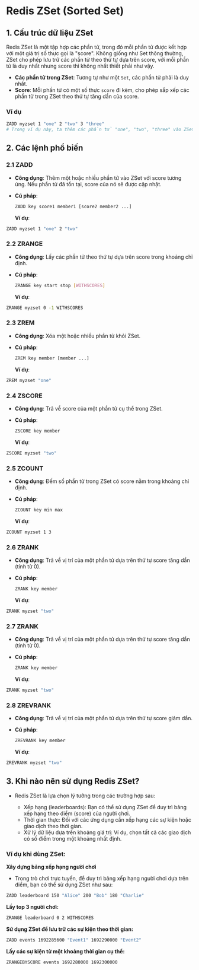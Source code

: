# Redis ZSet (Sorted Set)

## 1. Cấu trúc dữ liệu ZSet

Redis ZSet là một tập hợp các phần tử, trong đó mỗi phần tử được kết hợp với một giá trị số thực gọi là "score". Không giống như Set thông thường, ZSet cho phép lưu trữ các phần tử theo thứ tự dựa trên score, với mỗi phần tử là duy nhất nhưng score thì không nhất thiết phải như vậy.

- **Các phần tử trong ZSet**: Tương tự như một `Set`, các phần tử phải là duy nhất.
- **Score**: Mỗi phần tử có một số thực `score` đi kèm, cho phép sắp xếp các phần tử trong ZSet theo thứ tự tăng dần của score.

### Ví dụ

```bash
ZADD myzset 1 "one" 2 "two" 3 "three"
# Trong ví dụ này, ta thêm các phần tử "one", "two", "three" vào ZSet với score tương ứng là 1, 2, và 3.

```

## 2. Các lệnh phổ biến

### 2.1 ZADD

- **Công dụng**: Thêm một hoặc nhiều phần tử vào ZSet với score tương ứng. Nếu phần tử đã tồn tại, score của nó sẽ được cập nhật.

- **Cú pháp**:

  ```bash
  ZADD key score1 member1 [score2 member2 ...]

  ```

  **Ví dụ**:

```bash
ZADD myzset 1 "one" 2 "two"

```

### 2.2 ZRANGE

- **Công dụng**: Lấy các phần tử theo thứ tự dựa trên score trong khoảng chỉ định.
- **Cú pháp**:

  ```bash
  ZRANGE key start stop [WITHSCORES]
  ```

  **Ví dụ**:

```bash
ZRANGE myzset 0 -1 WITHSCORES
```

### 2.3 ZREM

- **Công dụng**: Xóa một hoặc nhiều phần tử khỏi ZSet.
- **Cú pháp**:

  ```bash
  ZREM key member [member ...]

  ```

  **Ví dụ**:

```bash
ZREM myzset "one"

```

### 2.4 ZSCORE

- **Công dụng**: Trả về score của một phần tử cụ thể trong ZSet.
- **Cú pháp**:

  ```bash
  ZSCORE key member
  ```

  **Ví dụ**:

```bash
ZSCORE myzset "two"
```

### 2.5 ZCOUNT

- **Công dụng**: Đếm số phần tử trong ZSet có score nằm trong khoảng chỉ định.
- **Cú pháp**:

  ```bash
  ZCOUNT key min max

  ```

  **Ví dụ**:

```bash
ZCOUNT myzset 1 3
```

### 2.6 ZRANK

- **Công dụng**: Trả về vị trí của một phần tử dựa trên thứ tự score tăng dần (tính từ 0).
- **Cú pháp**:

  ```bash
  ZRANK key member


  ```

  **Ví dụ**:

```bash
ZRANK myzset "two"

```

### 2.7 ZRANK

- **Công dụng**: Trả về vị trí của một phần tử dựa trên thứ tự score tăng dần (tính từ 0).
- **Cú pháp**:

  ```bash
  ZRANK key member
  ```

  **Ví dụ**:

```bash
ZRANK myzset "two"

```

### 2.8 ZREVRANK

- **Công dụng**: Trả về vị trí của một phần tử dựa trên thứ tự score giảm dần.
- **Cú pháp**:

  ```bash
  ZREVRANK key member
  ```

  **Ví dụ**:

```bash
ZREVRANK myzset "two"
```

## 3. Khi nào nên sử dụng Redis ZSet?

- Redis ZSet là lựa chọn lý tưởng trong các trường hợp sau:

  - Xếp hạng (leaderboards): Bạn có thể sử dụng ZSet để duy trì bảng xếp hạng theo điểm (score) của người chơi.
  - Thời gian thực: Đối với các ứng dụng cần xếp hạng các sự kiện hoặc giao dịch theo thời gian.
  - Xử lý dữ liệu dựa trên khoảng giá trị: Ví dụ, chọn tất cả các giao dịch có số điểm trong một khoảng nhất định.

### Ví dụ khi dùng ZSet:

**Xây dựng bảng xếp hạng người chơi**

- Trong trò chơi trực tuyến, để duy trì bảng xếp hạng người chơi dựa trên điểm, bạn có thể sử dụng ZSet như sau:

```bash
ZADD leaderboard 150 "Alice" 200 "Bob" 180 "Charlie"
```

**Lấy top 3 người chơi:**

```bash
ZRANGE leaderboard 0 2 WITHSCORES
```

**Sử dụng ZSet để lưu trữ các sự kiện theo thời gian:**

```bash
ZADD events 1692285600 "Event1" 1692290000 "Event2"
```

**Lấy các sự kiện từ một khoảng thời gian cụ thể:**

```bash
ZRANGEBYSCORE events 1692280000 1692300000
```
